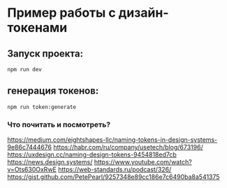 # Пример работы с дизайн-токенами

## Запуск проекта:
`npm run dev`

## генерация токенов:
`npm run token:generate`

### Что почитать и посмотреть?
https://medium.com/eightshapes-llc/naming-tokens-in-design-systems-9e86c7444676
https://habr.com/ru/company/usetech/blog/673196/
https://uxdesign.cc/naming-design-tokens-9454818ed7cb
https://news.design.systems/
https://www.youtube.com/watch?v=Ots630OxRwE
https://web-standards.ru/podcast/326/
https://gist.github.com/PetePearl/9257348e89cc186e7c6490ba8a541375
